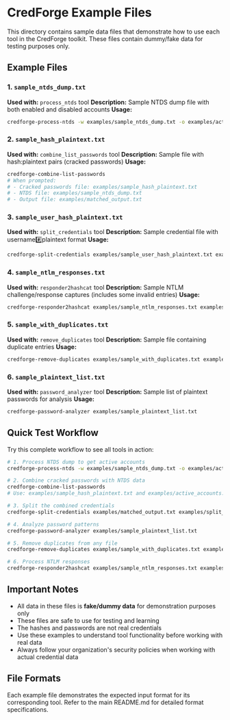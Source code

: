 # CredForge Example Files

This directory contains sample data files that demonstrate how to use each tool in the CredForge toolkit. These files contain dummy/fake data for testing purposes only.

## Example Files

### 1. `sample_ntds_dump.txt`
**Used with:** `process_ntds` tool
**Description:** Sample NTDS dump file with both enabled and disabled accounts
**Usage:**
```bash
credforge-process-ntds -w examples/sample_ntds_dump.txt -o examples/active_accounts.txt
```

### 2. `sample_hash_plaintext.txt`
**Used with:** `combine_list_passwords` tool
**Description:** Sample file with hash:plaintext pairs (cracked passwords)
**Usage:**
```bash
credforge-combine-list-passwords
# When prompted:
# - Cracked passwords file: examples/sample_hash_plaintext.txt
# - NTDS file: examples/sample_ntds_dump.txt
# - Output file: examples/matched_output.txt
```

### 3. `sample_user_hash_plaintext.txt`
**Used with:** `split_credentials` tool
**Description:** Sample credential file with username:hash:plaintext format
**Usage:**
```bash
credforge-split-credentials examples/sample_user_hash_plaintext.txt examples/output/
```

### 4. `sample_ntlm_responses.txt`
**Used with:** `responder2hashcat` tool
**Description:** Sample NTLM challenge/response captures (includes some invalid entries)
**Usage:**
```bash
credforge-responder2hashcat examples/sample_ntlm_responses.txt examples/clean_hashes.txt examples/rejected.txt
```

### 5. `sample_with_duplicates.txt`
**Used with:** `remove_duplicates` tool
**Description:** Sample file containing duplicate entries
**Usage:**
```bash
credforge-remove-duplicates examples/sample_with_duplicates.txt examples/deduplicated.txt
```

### 6. `sample_plaintext_list.txt`
**Used with:** `password_analyzer` tool
**Description:** Sample list of plaintext passwords for analysis
**Usage:**
```bash
credforge-password-analyzer examples/sample_plaintext_list.txt
```

## Quick Test Workflow

Try this complete workflow to see all tools in action:

```bash
# 1. Process NTDS dump to get active accounts
credforge-process-ntds -w examples/sample_ntds_dump.txt -o examples/active_accounts.txt

# 2. Combine cracked passwords with NTDS data
credforge-combine-list-passwords
# Use: examples/sample_hash_plaintext.txt and examples/active_accounts.txt

# 3. Split the combined credentials
credforge-split-credentials examples/matched_output.txt examples/split_output/

# 4. Analyze password patterns
credforge-password-analyzer examples/sample_plaintext_list.txt

# 5. Remove duplicates from any file
credforge-remove-duplicates examples/sample_with_duplicates.txt examples/clean_list.txt

# 6. Process NTLM responses
credforge-responder2hashcat examples/sample_ntlm_responses.txt examples/valid_hashes.txt examples/invalid_entries.txt
```

## Important Notes

- All data in these files is **fake/dummy data** for demonstration purposes only
- These files are safe to use for testing and learning
- The hashes and passwords are not real credentials
- Use these examples to understand tool functionality before working with real data
- Always follow your organization's security policies when working with actual credential data

## File Formats

Each example file demonstrates the expected input format for its corresponding tool. Refer to the main README.md for detailed format specifications.
